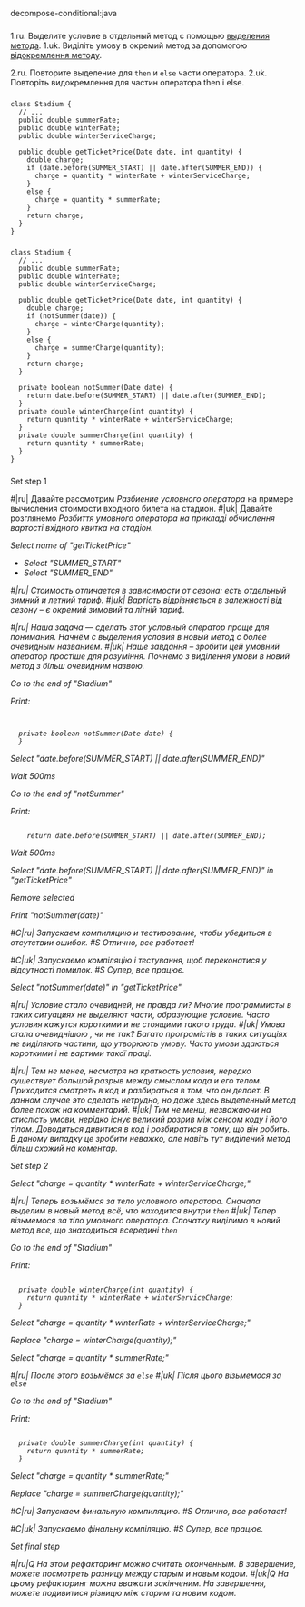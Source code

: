 decompose-conditional:java

###

1.ru. Выделите условие в отдельный метод с помощью <a href="/extract-method">выделения метода</a>.
1.uk. Виділіть умову в окремий метод за допомогою <a href="/extract-method">відокремлення методу</a>.

2.ru. Повторите выделение для <code>then</code> и <code>else</code> части оператора.
2.uk. Повторіть видокремлення для частин оператора then і else.



###

```
class Stadium {
  // ...
  public double summerRate;
  public double winterRate;
  public double winterServiceCharge;

  public double getTicketPrice(Date date, int quantity) {
    double charge;
    if (date.before(SUMMER_START) || date.after(SUMMER_END)) {
      charge = quantity * winterRate + winterServiceCharge;
    }
    else {
      charge = quantity * summerRate;
    }
    return charge;
  }
}
```

###

```
class Stadium {
  // ...
  public double summerRate;
  public double winterRate;
  public double winterServiceCharge;

  public double getTicketPrice(Date date, int quantity) {
    double charge;
    if (notSummer(date)) {
      charge = winterCharge(quantity);
    }
    else {
      charge = summerCharge(quantity);
    }
    return charge;
  }

  private boolean notSummer(Date date) {
    return date.before(SUMMER_START) || date.after(SUMMER_END);
  }
  private double winterCharge(int quantity) {
    return quantity * winterRate + winterServiceCharge;
  }
  private double summerCharge(int quantity) {
    return quantity * summerRate;
  }
}
```

###

Set step 1

#|ru| Давайте рассмотрим <i>Разбиение условного оператора</i> на примере вычисления стоимости входного билета на стадион.
#|uk| Давайте розглянемо <i>Розбиття умовного оператора<i> на прикладі обчислення вартості вхідного квитка на стадіон.

Select name of "getTicketPrice"
+ Select "SUMMER_START"
+ Select "SUMMER_END"

#|ru| Стоимость отличается в зависимости от сезона: есть отдельный зимний и летний тариф.
#|uk| Вартість відрізняється в залежності від сезону – є окремий зимовий та літній тариф.

#|ru| Наша задача — сделать этот условный оператор проще для понимания. Начнём с выделения условия в новый метод с более очевидным названием.
#|uk| Наше завдання – зробити цей умовний оператор простіше для розуміння. Почнемо з виділення умови в новий метод з більш очевидним назвою.

Go to the end of "Stadium"

Print:
```


  private boolean notSummer(Date date) {
  }
```

Select "date.before(SUMMER_START) || date.after(SUMMER_END)"

Wait 500ms

Go to the end of "notSummer"

Print:
```

    return date.before(SUMMER_START) || date.after(SUMMER_END);
```

Wait 500ms

Select "date.before(SUMMER_START) || date.after(SUMMER_END)" in "getTicketPrice"

Remove selected

Print "notSummer(date)"


#C|ru| Запускаем компиляцию и тестирование, чтобы убедиться в отсутствии ошибок.
#S Отлично, все работает!

#C|uk| Запускаємо компіляцію і тестування, щоб переконатися у відсутності помилок.
#S Супер, все працює.

Select "notSummer(date)" in "getTicketPrice"

#|ru| Условие стало очевидней, не правда ли? Многие программисты в таких ситуациях не выделяют части, образующие условие. Часто условия кажутся короткими и не стоящими такого труда.
#|uk| Умова стала очевиднішою , чи не так? Багато програмістів в таких ситуаціях не виділяють частини, що утворюють умову. Часто умови здаються короткими і не вартими такої праці.

#|ru| Тем не менее, несмотря на краткость условия, нередко существует большой разрыв между смыслом кода и его телом. Приходится смотреть в код и разбираться в том, что он делает. В данном случае это сделать нетрудно, но даже здесь выделенный метод более похож на комментарий.
#|uk| Тим не менш, незважаючи на стислість умови, нерідко існує великий розрив між сенсом коду і його тілом. Доводиться дивитися в код і розбиратися в тому, що він робить. В даному випадку це зробити неважко, але навіть тут виділений метод більш схожий на коментар.

Set step 2

Select "charge = quantity * winterRate + winterServiceCharge;"

#|ru| Теперь возьмёмся за тело условного оператора. Сначала выделим в новый метод всё, что находится внутри <code>then</code>
#|uk| Тепер візьмемося за тіло умовного оператора. Спочатку виділимо в новий метод все, що знаходиться всередині <code>then</code>

Go to the end of "Stadium"

Print:
```

  private double winterCharge(int quantity) {
    return quantity * winterRate + winterServiceCharge;
  }
```

Select "charge = quantity * winterRate + winterServiceCharge;"

Replace "charge = winterCharge(quantity);"


Select "charge = quantity * summerRate;"

#|ru| После этого возьмёмся за <code>else</code>
#|uk| Після цього візьмемося за <code>else</code>


Go to the end of "Stadium"

Print:
```

  private double summerCharge(int quantity) {
    return quantity * summerRate;
  }
```

Select "charge = quantity * summerRate;"

Replace "charge = summerCharge(quantity);"

#C|ru| Запускаем финальную компиляцию.
#S Отлично, все работает!

#C|uk| Запускаємо фінальну компіляцію.
#S Супер, все працює.

Set final step

#|ru|Q На этом рефакторинг можно считать оконченным. В завершение, можете посмотреть разницу между старым и новым кодом.
#|uk|Q На цьому рефакторинг можна вважати закінченим. На завершення, можете подивитися різницю між старим та новим кодом.